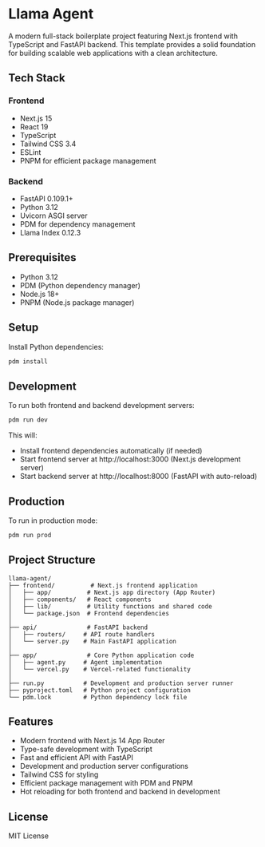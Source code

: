 # Llama Agent

A modern full-stack boilerplate project featuring Next.js frontend with TypeScript and FastAPI backend. This template provides a solid foundation for building scalable web applications with a clean architecture.

## Tech Stack

### Frontend
- Next.js 15
- React 19
- TypeScript
- Tailwind CSS 3.4
- ESLint
- PNPM for efficient package management

### Backend
- FastAPI 0.109.1+
- Python 3.12
- Uvicorn ASGI server
- PDM for dependency management
- Llama Index 0.12.3

## Prerequisites

- Python 3.12
- PDM (Python dependency manager)
- Node.js 18+
- PNPM (Node.js package manager)

## Setup

Install Python dependencies:
```bash
pdm install
```

## Development

To run both frontend and backend development servers:

```bash
pdm run dev
```

This will:
- Install frontend dependencies automatically (if needed)
- Start frontend server at http://localhost:3000 (Next.js development server)
- Start backend server at http://localhost:8000 (FastAPI with auto-reload)

## Production

To run in production mode:

```bash
pdm run prod
```

## Project Structure

```
llama-agent/
├── frontend/          # Next.js frontend application
│   ├── app/          # Next.js app directory (App Router)
│   ├── components/   # React components
│   ├── lib/          # Utility functions and shared code
│   └── package.json  # Frontend dependencies
│
├── api/              # FastAPI backend
│   ├── routers/     # API route handlers
│   └── server.py    # Main FastAPI application
│
├── app/              # Core Python application code
│   ├── agent.py     # Agent implementation
│   └── vercel.py    # Vercel-related functionality
│
├── run.py           # Development and production server runner
├── pyproject.toml   # Python project configuration
└── pdm.lock         # Python dependency lock file
```

## Features

- Modern frontend with Next.js 14 App Router
- Type-safe development with TypeScript
- Fast and efficient API with FastAPI
- Development and production server configurations
- Tailwind CSS for styling
- Efficient package management with PDM and PNPM
- Hot reloading for both frontend and backend in development

## License

MIT License 